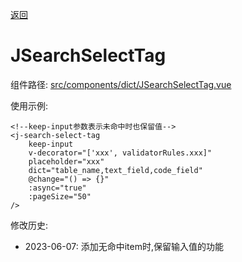 [返回](../)

# JSearchSelectTag

组件路径: [src/components/dict/JSearchSelectTag.vue](https://github.com/yoko-murasame/ant-design-vue-jeecg/blob/yoko/src/components/dict/JSearchSelectTag.vue)

使用示例:
```vue
<!--keep-input参数表示未命中时也保留值-->
<j-search-select-tag
    keep-input
    v-decorator="['xxx', validatorRules.xxx]"
    placeholder="xxx"
    dict="table_name,text_field,code_field"
    @change="() => {}"
    :async="true"
    :pageSize="50"
/>
```

修改历史:
* 2023-06-07: 添加无命中item时,保留输入值的功能
